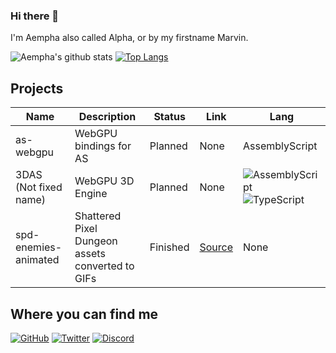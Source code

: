 ### Hi there 👋
I'm Aempha also called Alpha, or by my firstname Marvin.

![Aempha's github stats](https://github-readme-stats.vercel.app/api?username=aempha&show_icons=true&icon_color=904e95&bg_color=30,e96443,904e95&title_color=fff&text_color=fff)
[![Top Langs](https://github-readme-stats.vercel.app/api/top-langs/?username=aempha&layout=compact)](https://github.com/anuraghazra/github-readme-stats)

## Projects
| Name                  | Description                                      | Status   | Link                                  | Lang                             |
| --------------------- | ------------------------------------------------ | -------- | ------------------------------------- | -------------------------------- |
| as-webgpu             | WebGPU bindings for AS                           | Planned  | None                                  | AssemblyScript                   |
| 3DAS (Not fixed name) | WebGPU 3D Engine                                 | Planned  | None                                  | ![AssemblyScript] ![TypeScript]  |
| spd-enemies-animated  | Shattered Pixel Dungeon assets converted to GIFs | Finished | [Source](spd-enemies-animated-source) | None                             |

## Where you can find me
[![GitHub](https://img.shields.io/badge/GitHub-%2312100E.svg?&style=for-the-badge&logo=github&logoColor=white)](https://github.com/aempha)
[![Twitter](https://img.shields.io/badge/Twitter-%231DA1F2.svg?&style=for-the-badge&logo=twitter&logoColor=white)](https://twitter.com/Alpha_LionTac)
[![Discord](https://img.shields.io/badge/-Alpha__ISMC%236720-%237289DA.svg?&style=for-the-badge&logo=discord&logoColor=white)](#StopClickingMe)

<!-- MARKDWON VARIABLES -->
<!-- Projects -->
[spd-enemies-animated-source]: https://github.com/aempha/spd-enemies-animated

<!-- Badges -->
[TypeScript]: https://img.shields.io/badge/TypeScript-%23007ACC.svg?&style=flat-square&logo=TypeScript&logoColor=white
[AssemblyScript]: https://img.shields.io/badge/AssemblyScript-%23323330.svg?&style=flat-square&logo=AssemblyScript&logoColor=%23f0db4f
